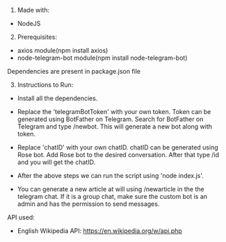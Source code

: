 1. Made with:

- NodeJS

2. Prerequisites:

- axios module(npm install axios)
- node-telegram-bot module(npm install node-telegram-bot)

Dependencies are present in package.json file

3. Instructions to Run:

- Install all the dependencies.

- Replace the 'telegramBotToken' with your own token. Token can be generated using BotFather on Telegram. Search for BotFather on Telegram and type /newbot. This will generate a new bot along with token.

- Replace 'chatID' with your own chatID. chatID can be generated using Rose bot. Add Rose bot to the desired conversation. After that type /id and you will get the chatID.

- After the above steps we can run the script using 'node index.js'.

- You can generate a new article at will using
  /newarticle in the the telegram chat. If it is a group chat, make sure the custom bot is an admin and has the permission to send messages.

API used:

- English Wikipedia API: https://en.wikipedia.org/w/api.php

